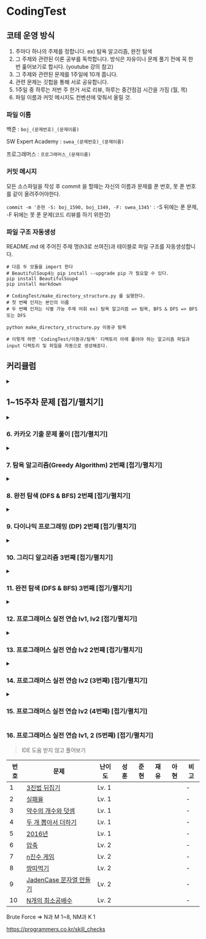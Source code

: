 # CodingTest

## 코테 운영 방식
1. 주마다 하나의 주제를 정합니다. ex) 탐욕 알고리즘, 완전 탐색
2. 그 주제와 관련된 이론 공부를 독학합니다. 방식은 자유이나 문제 풀기 전에 꼭 한 번 훑어보기로 합시다.
(youtube 강의 참고)
3. 그 주제와 관련된 문제를 1주일에 10개 풉니다.
4. 관련 문제는 깃헙을 통해 서로 공유합니다.
5. 1주일 중 하루는 저번 주 한거 서로 리뷰, 하루는 중간점검 시간을 가짐 (월, 목)
6. 파일 이름과 커밋 메시지도 컨벤션에 맞춰서 올릴 것.


### 파일 이름

백준 : `boj_(문제번호)_(문제이름)` 

SW Expert Academy : `swea_(문제번호)_(문제이름)`

프로그래머스 : `프로그래머스_(문제이름)`


### 커밋 메시지

모든 소스파일을 작성 후 commit 을 할때는 자신의 이름과 문제를 푼 번호, 못 푼 번호를 같이 올려주어야한다.

`commit -m '준현 -S: boj_1590, boj_1349, -F: swea_1345'` : -S 뒤에는 푼 문제, -F 뒤에는 못 푼 문제(코드 리뷰를 하기 위한것)

### 파일 구조 자동생성

README.md 에 주어진 주제 명(h3로 쓰여진)과 테이블로 파일 구조를 자동생성합니다.

```
# 다음 두 모듈을 import 한다
# BeautifulSoup4는 pip install --upgrade pip 가 필요할 수 있다.
pip install BeautifulSoup4
pip install markdown

# CodingTest/make_directory_structure.py 를 실행한다.
# 첫 번째 인자는 본인의 이름
# 두 번째 인자는 식별 가능 주제 어휘 ex) 탐욕 알고리즘 => 탐욕, BFS & DFS => BFS 또는 DFS

python make_directory_structure.py 이동규 탐욕

# 이렇게 하면 'CodingTest/이동규/탐욕' 디렉토리 아래 풀어야 하는 알고리즘 파일과 input 디렉토리 및 파일을 자동으로 생성해준다.
```



## 커리큘럼

<details>
  <summary><h2>1~15주차 문제 [접기/펼치기]</h2></summary>
  

<details>
  <summary><h3>1. 탐욕 알고리즘(Greedy Algorithm) [탐욕 알고리즘 강의](https://youtu.be/2zjoKjt97vQ) [접기/펼치기]</h3></summary>

|번호|문제|난이도|순석|성훈|준현|재유|아현|비고|
|---|---|---|---|---|---|---|---|---|
|1|[2875 대회 Or 인턴](https://www.acmicpc.net/problem/2875)|브론즈 3|o|o|o|o|o|-|
|2|[10610 30](https://www.acmicpc.net/problem/10610)|실버 5|o|o|o|o|o|-|
|3|[1783 병든 나이트](https://www.acmicpc.net/problem/1783)|실버 5|o|o|o|o|o|-|
|4|[1931 회의실 배정](https://www.acmicpc.net/problem/1931)|실버 2|o|o|o|o|o|-|
|5|[11399 ATM](https://www.acmicpc.net/problem/11399)|실버 3|o|o|o|o|o|-|
|6|[2217 로프](https://www.acmicpc.net/problem/2217)|실버 4|o|o|o|o|o|-|
|7|[13458 시험감독](https://www.acmicpc.net/problem/13458)|브론즈 2|o|o|o|o|o|-|
|8|[1946 신입 사원](https://www.acmicpc.net/problem/1946)|실버 1|o|o|o|x|o|-|
|9|[4796 캠핑](https://www.acmicpc.net/problem/4796)|실버 5|o|o|o|o|-|-|
|10|[1541 잃어버린 괄호](https://www.acmicpc.net/problem/1541)|실버 2|o|-|o|o|-|-|
|11|[12845 모두의 마블](https://www.acmicpc.net/problem/12845)|실버 2|o|-|o|o|-|-|
|12|[1969 DNA](https://www.acmicpc.net/problem/1969)|실버 5|o|-|o|-|-|-|
|13|[11047 동전0](https://www.acmicpc.net/problem/11047)|실버 1|o| -    |-|o|-|-|
|14|[1202 보석 도둑](https://www.acmicpc.net/problem/1202)|골드 2|x|-|-|-|-|-|
|15|[1700 멀티탭 스케줄링](https://www.acmicpc.net/problem/1700)|골드 2|x|-|-|x|-|-|
</details>

<details>
  <summary><h3>2. 완전 탐색 (DFS & BFS)  [DFS & BFS 강의](https://youtu.be/7C9RgOcvkvo) [접기/펼치기]</h3></summary>

| 번호 | 문제                                                        | 난이도   | 순석 | 성훈 | 준현 | 재유 | 아현 | 동규 | 비고 |
| ---- | ----------------------------------------------------------- | -------- | ---- | ---- | ---- | ---- | ---- | ---- | ---- |
| 1    | [boj_1260_DFS와 BFS](https://www.acmicpc.net/problem/1260) | 실버 2   | o   | o  | o    | o   | o   | o  | -    |
| 2    | [boj_1303_전투](https://www.acmicpc.net/problem/1303)      | 실버 1   | o   | o   | o    | o   | o   | o  | -    |
| 3    | [boj_2178_미로 탐색](https://www.acmicpc.net/problem/2178) | 실버 1   | o   | o  | o    | o  | o   | o  | -    |
| 4    | [boj_1743_음식물 피하기](https://www.acmicpc.net/problem/1743) | 실버 1   | o   | o  | o    | x   | o   | o  | -    |
| 5   | [boj_17086_아기 상어2](https://www.acmicpc.net/problem/17086) | 실버 1   | o   | o   | o   | o   | -   | o   | -    |
| 6    | [boj_16953_A to B](https://www.acmicpc.net/problem/16953) | 실버 1   | o   | o  | o   | o   | -    | o   | -    |
| 7    | [boj_12851_숨바꼭질 2](https://www.acmicpc.net/problem/12851) | 골드 5   | o   | x   | o   | o  | o   | o   | -    |
| 8    | [boj_2503_숫자야구](https://www.acmicpc.net/problem/2503)  | 실버 5   | o   | o  | o   | -    | o   | x   | -    |
| 9    | [boj_2231_분해합](https://www.acmicpc.net/problem/2231)    | 브론즈 2 | o   | o   | o   | o   | -    | o   | -    |
| 10   | [boj_14226_이모티콘](https://www.acmicpc.net/problem/14226) | 골드 5   | -    | x  | o   | x    | x    | -   | -    |
| 11    | [boj_2606_바이러스](https://www.acmicpc.net/problem/2606)  | 실버 3   | o   | o   | o   | o   | o   | -   | -    |
| 12   | [boj_10448_유레카 이론](https://www.acmicpc.net/problem/10448) | 브론즈 2 | -    | -    | -    | -    | -    | x   | -    |
| 13   | [boj_3085_사탕 게임](https://www.acmicpc.net/problem/3085) | 실버 4   | -    | -    | -    | -    | o    | -   | -    |
| 14   | [boj_9095_1, 2, 3 더하기](https://www.acmicpc.net/problem/9095) | 실버 3   | -    | -    | -    | -    | o    | -   | -    |
| 15   | [boj_16930_달리기](https://www.acmicpc.net/problem/16930)  | 플레 2   | -    | -    | -    | -    | x  | -  | -    |
</details>

<details>
  <summary><h3>3. 모의 SW 역량테스트 A형 대비 & 그리디, 완전 탐색 [접기/펼치기]</h3></summary>

| 번호 | 문제                                                        | 난이도   | 순석 | 성훈 | 준현 | 재유 | 아현 | 동규 | 비고 |
| ---- | ----------------------------------------------------------- | -------- | ---- | ---- | ---- | ---- | ---- | ---- | ---- |
| 1    | [swea_10966_물놀이를 가자](https://swexpertacademy.com/main/code/problem/problemDetail.do?contestProbId=AXWXMZta-PsDFAST&categoryId=AXWXMZta-PsDFAST&categoryType=CODE&problemTitle=10966&orderBy=FIRST_REG_DATETIME&selectCodeLang=ALL&select-1=&pageSize=10&pageIndex=1) | 모의 A | o    | -  | o  | -  | o | - | -    |
| 2    | [swea_1953_탈주범검거](https://swexpertacademy.com/main/code/problem/problemDetail.do?contestProbId=AV5PpLlKAQ4DFAUq&categoryId=AV5PpLlKAQ4DFAUq&categoryType=CODE&problemTitle=%EB%AA%A8%EC%9D%98&orderBy=FIRST_REG_DATETIME&selectCodeLang=ALL&select-1=&pageSize=10&pageIndex=2) | 모의 A | -    | -  | o  | -  | o  | - | -    |
| 3    | [swea_4012_요리사](https://swexpertacademy.com/main/code/problem/problemDetail.do?contestProbId=AWIeUtVakTMDFAVH&categoryId=AWIeUtVakTMDFAVH&categoryType=CODE&problemTitle=%EB%AA%A8%EC%9D%98&orderBy=FIRST_REG_DATETIME&selectCodeLang=ALL&select-1=&pageSize=10&pageIndex=1) | 모의 A | o   | - | o  | - | o  | - | -    |
| 4    | [swea_4008_숫자만들기](https://swexpertacademy.com/main/code/problem/problemDetail.do?contestProbId=AWIeRZV6kBUDFAVH&categoryId=AWIeRZV6kBUDFAVH&categoryType=CODE&problemTitle=%EB%AA%A8%EC%9D%98&orderBy=FIRST_REG_DATETIME&selectCodeLang=ALL&select-1=&pageSize=10&pageIndex=1) | 모의 A | -    | - | o  | -  | o  | - | -    |
| 5   | [swea_5656_벽돌깨기](https://swexpertacademy.com/main/code/problem/problemDetail.do?contestProbId=AWXRQm6qfL0DFAUo&categoryId=AWXRQm6qfL0DFAUo&categoryType=CODE&problemTitle=%EB%AA%A8%EC%9D%98&orderBy=FIRST_REG_DATETIME&selectCodeLang=ALL&select-1=&pageSize=10&pageIndex=1) | 모의 A | -    | -  | o | -  | -   | -  | -    |
| 6    | [swea_2117_홈 방범 서비스](https://swexpertacademy.com/main/code/problem/problemDetail.do?contestProbId=AV5V61LqAf8DFAWu&categoryId=AV5V61LqAf8DFAWu&categoryType=CODE&problemTitle=%EB%AA%A8%EC%9D%98&orderBy=FIRST_REG_DATETIME&selectCodeLang=ALL&select-1=&pageSize=10&pageIndex=2) | 모의 A | -    | -  | o | -  | -   | -  | -    |
| 7    | [swea_5644_무선충전](https://swexpertacademy.com/main/code/problem/problemDetail.do?contestProbId=AWXRDL1aeugDFAUo&categoryId=AWXRDL1aeugDFAUo&categoryType=CODE&problemTitle=%EB%AA%A8%EC%9D%98&orderBy=FIRST_REG_DATETIME&selectCodeLang=ALL&select-1=&pageSize=10&pageIndex=1) | 모의 A | -    | -   | o | -  | o  | -  | -    |
| 8    | [boj_11047_동전0](https://www.acmicpc.net/problem/11047) | 실버 1  | 풀음 | -  | o | 풀음 | -  | -  | -    |
| 9    | [boj_3085_사탕 게임](https://www.acmicpc.net/problem/3085) | 실버 4 | -    | -  | o | -    | -    | -  | -    |
| 10   | [boj_1202_보석 도둑](https://www.acmicpc.net/problem/1202) | 골드 2 | -    | -    | -  | -    | -    | -   | -    |
| 11    | [boj_1700_멀티탭 스케줄링](https://www.acmicpc.net/problem/1700) | 골드 2 | -    | -    | -  | -  | -  | -   | -    |
| 12   | [boj_10448_유레카 이론](https://www.acmicpc.net/problem/10448) | 브론즈 2 | -    | -    | -    | -    | -    | -  | -    |
| 13   | [boj_1969_DNA](https://www.acmicpc.net/problem/1969) | 실버 5 | -    | -    | -    | -    | -    | -   | -    |
| 14   | [boj_9095_1, 2, 3 더하기](https://www.acmicpc.net/problem/9095) | 실버 3   | -    | -    | o   | -    | 풀음 | -   | -    |
| 15   | [boj_16930_달리기](https://www.acmicpc.net/problem/16930)  | 플레 2   | -    | -    | -    | -    | - | -  | -    |
</details>

<details>
  <summary><h3>4. 다이나믹 프로그래밍 (DP) [다이나믹 프로그래밍 강의](https://youtu.be/5Lu34WIx2Us) [접기/펼치기]</h3></summary>

| 번호 | 문제                                                         | 난이도   | 순석 | 성훈 | 준현 | 아현 | 동규 | 비고 |
| ---- | ------------------------------------------------------------ | -------- | ---- | ---- | ---- | ---- | ---- | ---- |
| 1    | [boj_2748_피보나치 수 2](https://www.acmicpc.net/problem/2748) | 브론즈 1 | o    | o    | o    | o    | o    | -    |
| 2    | [boj_9095_123더하기](https://www.acmicpc.net/problem/9095)   | 실버 3   | o    | o    | o    | o    | o    | -    |
| 3    | [boj_2579_계단오르기](https://www.acmicpc.net/problem/2579)  | 실버 3   | o    | o    | o    | o    | o    | -    |
| 4    | [boj_11726_2xn 타일링](https://www.acmicpc.net/problem/11726) | 실버 3   | o    | o    | o    | o    | o    | -    |
| 5    | [boj_11722_가장 감소 수열](https://www.acmicpc.net/problem/11722) | 실버 2   | o    | o    | o    | o    | o    | -    |
| 6    | [boj_15486_퇴사2](https://www.acmicpc.net/problem/15486)     | 실버 1   | o    | o    | o    | o    | o    | -    |
| 7    | [boj_1520_내리막길](https://www.acmicpc.net/problem/1520)    | 골드 4   | o    | o    | o    | o    | o    | -    |
| 8    | [boj_11066_파일합치기](https://www.acmicpc.net/problem/11066) | 골드 3   | -    | -    | o    | -    | -    | -    |
| 9    | [boj_11049_행렬 곱셈 순서](https://www.acmicpc.net/problem/11049) | 골드 3   | -    | -    | -    | -    | -    | -    |
| 10   | [boj_9252_LCS 2](https://www.acmicpc.net/problem/9252)       | 골드 5   | -    | -    | -    | -    | -    | -    |
| 11   | [boj_1562_계단수](https://www.acmicpc.net/problem/1562)      | 골드 1   | -    | -    | -    | -    | -    | -    |
| 12   | [boj_11570_환상의 듀엣](https://www.acmicpc.net/problem/11570) | 플레 5   | -    | -    | -    | -    | -    | -    |
| 13   | [boj_2618_경찰차](https://www.acmicpc.net/problem/2618)      | 플레 5   | -    | -    | -    | -    | -    | -    |
| 14   | [boj_6989_채점](https://www.acmicpc.net/problem/6989)        | 플레 3   | -    | -    | -    | -    | -    | -    |
| 15   | [boj_2315_가로등 끄기](https://www.acmicpc.net/problem/2315) | 플레 3   | -    | -    | -    | -    | -    | -    |
| 16   | [boj_1126_같은 탑](https://www.acmicpc.net/problem/1126)     | 플레 2   | -    | -    | -    | -    | -    | -    |
| 17   | [boj_1315_RPG](https://www.acmicpc.net/problem/1315)         | 플레 2   | -    | -    | -    | -    | -    | -    |
| 18   | [boj_2419_사수아탕](https://www.acmicpc.net/problem/2419)    | 플레 1   | -    | -    | -    | -    | -    | -    |
| 19   | [boj_12766_지사배정](https://www.acmicpc.net/problem/12766)  | 다이아 5 | -    | -    | -    | -    | -    | -    |
| 20   | [boj_5466_상인](https://www.acmicpc.net/problem/5466)        | 다이아 5 | -    | -    | -    | -    | -    | -    |

</details>

<details>
  <summary><h3>5. 백준 특강 대비 [접기/펼치기]</h3></summary>


| 번호 | 문제                                                        | 난이도   | 순석 | 성훈 | 준현 | 아현 | 동규 | 비고 |
| ---- | ----------------------------------------------------------- | -------- | ---- | ---- | ---- | ---- | ---- | ---- |
| 1    | [boj_13706_제곱근](https://www.acmicpc.net/problem/13706) | 브론즈 1 | o    | o  | o   | o   | o  | -    |
| 2    | [boj_16922_로마 숫자 만들기](https://www.acmicpc.net/problem/16922) | 실버 3 | o    | o   | o   | o    | o   | -    |
| 3    | [boj_17103_골드바흐 파티션](https://www.acmicpc.net/problem/17103) | 실버 2 | o    | o | o   | o   | o   | -    |
| 4    | [boj_12026_BOJ 거리](https://www.acmicpc.net/problem/12026) | 실버 1 | x    | o | o   | o  | o   | -    |
| 5   | [boj_16973_직사각형 탈출](https://www.acmicpc.net/problem/16973) | 골드 5 | o   | x   | o   | x    | x   | -    |
| 6    | [boj_12907_동물원](https://www.acmicpc.net/problem/12907) | 골드 5 | o  | x   | o   | o   | o   | -    |
| 7    | [boj_12904_A와 B](https://www.acmicpc.net/problem/12904) | 골드 5 | o    | o  | o   | -    | o   | -    |
| 8    | [boj_10422_괄호](https://www.acmicpc.net/problem/10422) | 골드 4 | x | o | o | - | o | -    |
| 9    | [boj_1242_소풍](https://www.acmicpc.net/problem/1242) | 골드 2 | o    | x | o | -    | -  | -    |
| 10   | [boj_11025_요세푸스 문제 3](https://www.acmicpc.net/problem/11025) | 골드 2 | x    | -    | o | o    |  -   | -    |
| 11    | [boj_16959_체스판 여행 1](https://www.acmicpc.net/problem/16959) | 골드 1 | x    | -    | o | -  | -  | -    |
| 12   | [boj_17071_숨바꼭질 5](https://www.acmicpc.net/problem/17071) | 골드 1 | -    | -    | o   | -    | -  | -    |
| 13   | [boj_12967_pqr](https://www.acmicpc.net/problem/12967) | 플레 5 | -    | -    | -    | -    | -   | -    |
</details>

#### 문제별 핵심 개념
- 제곱근 : 이분탐색
- 골드바흐 파티션 : 소수 만들기(에라토스테네스의 체)
- 소풍 : 원형큐
- 요세푸스 문제 3 : [요세푸스 문제(위키)](https://ko.wikipedia.org/wiki/%EC%9A%94%EC%84%B8%ED%91%B8%EC%8A%A4_%EB%AC%B8%EC%A0%9C), [요세푸스 문제(꺼무위키)](https://namu.wiki/w/%EC%9A%94%EC%84%B8%ED%91%B8%EC%8A%A4%20%EB%AC%B8%EC%A0%9C)

</details>

<details>
  <summary><h3>6. 카카오 기출 문제 풀이 [접기/펼치기]</h3></summary>

| 번호 | 문제 | 순석 | 성훈 | 준현 | 아현 | 동규 | 비고 |
| ---- | ----------------------------------------------------------- | -------- | ---- | ---- | ---- | ---- | ---- |
| 1    | [pro_신규 아이디 추천](https://programmers.co.kr/learn/courses/30/lessons/72410) |  o  |      | o |  o   |      | -    |
| 2    | [pro_메뉴 리뉴얼](https://programmers.co.kr/learn/courses/30/lessons/72411) |  o   |      | o |      |      | -    |
| 3    | [pro_순위 검색](https://programmers.co.kr/learn/courses/30/lessons/72412) |      |      | x |    o |      | -    |
| 4    | [pro_문자열 압축](https://programmers.co.kr/learn/courses/30/lessons/60057) |      | o | o |   o   |      | -    |
| 5   | [pro_괄호 변환](https://programmers.co.kr/learn/courses/30/lessons/60058) |       |      | o |   o  |      | -    |
| 6    | [pro_자물쇠와 열쇠](https://programmers.co.kr/learn/courses/30/lessons/60059) |      |      |      |      |      | -    |
| 7    | [boj_3687_성냥개비](https://www.acmicpc.net/problem/3687) |  x   |      | o |      |      | -    |
</details>

<details>
  <summary><h3>7. 탐욕 알고리즘(Greedy Algorithm) 2번째 [접기/펼치기]</h3></summary>

| 번호 | 문제 | 난이도 | 순석 | 성훈 | 준현 | 아현 | 동규 | 재유 | 비고 |
| ---- | ----------------------------------------------------------- | -------- | ---- | ---- | ---- | ---- | ---- | ---- | ---- |
| 1    | [boj_5585_거스름돈](https://www.acmicpc.net/problem/5585) | 브론즈 2 |  o  | o | o | o | o | o | -    |
| 2    | [boj_1459_걷기](https://www.acmicpc.net/problem/1459) | 브론즈 1 |  o   | x | o | o | o | x | -    |
| 3    | [boj_1543_문서 검색](https://www.acmicpc.net/problem/1543) | 실버 4 |  o   | o | o | o | o | o | -    |
| 4    | [boj_2012_등수 매기기](https://www.acmicpc.net/problem/2012) | 실버 3 | o    | o | o | o | o | o | -    |
| 5   | [boj_1911_흙길 보수하기](https://www.acmicpc.net/problem/1911) | 실버 2 | o    | x | o |o| o | o | -    |
| 6    | [boj_2036_수열의 점수](https://www.acmicpc.net/problem/2036) | 실버 1 |   o  | o | o | o | o | o | -    |
| 7    | [boj_2141_우체국](https://www.acmicpc.net/problem/2141) | 골드 4 |  o   | o | o | o | o | o | -    |
| 8    | [boj_10800_컬러볼](https://www.acmicpc.net/problem/10800) | 골드 3 |  x   |      | o |o | x | x | -    |
| 9    | [boj_1202_보석 도둑](https://www.acmicpc.net/problem/1202) | 골드 2 |      |      | o |  |      | x | -    |
| 10    | [boj_1114_통나무 자르기](https://www.acmicpc.net/problem/1114) | 골드 1 |      |      |      |  |      |      | -    |
</details>

<details>
  <summary><h3>8. 완전 탐색 (DFS & BFS) 2번째 [접기/펼치기]</h3></summary>

| 번호 | 문제                                                        | 난이도   | 순석 | 성훈 | 준현 | 재유 | 아현 | 동규 | 비고 |
| ---- | ----------------------------------------------------------- | -------- | ---- | ---- | ---- | ---- | ---- | ---- | ---- |
| 1    | [boj_11724_연결 요소의 개수](https://www.acmicpc.net/problem/11724) | 실버 2   | o  | o | o | o |  o | o | -    |
| 2    | [boj_2667_단지번호붙이기](https://www.acmicpc.net/problem/2667) | 실버 1   |  o | o | o | o | o  | o | -    |
| 3    | [boj_6603_로또](https://www.acmicpc.net/problem/6603) | 실버 2  |  o | o | o | o |  o | o | -    |
| 4    | [boj_7562_나이트의 이동](https://www.acmicpc.net/problem/7562) | 실버 2  | o  | o | o | o | o   | o | -    |
| 5   | [boj_2206_벽 부수고 이동하기](https://www.acmicpc.net/problem/2206) | 골드 4 |  o | o | o | x | x   | o | -    |
| 6    | [boj_2468_안전 영역](https://www.acmicpc.net/problem/2468) | 실버 1 | o  | o | o | o | o   | o | -    |
| 7    | [boj_7569_토마토](https://www.acmicpc.net/problem/7569) | 실버 1 | o  | o | o | o |  x | o | -    |
| 8    | [boj_2644_촌수계산](https://www.acmicpc.net/problem/2644) | 실버 2  | o  | o | o | o |  o  | o | -    |
| 9    | [boj_3055_탈출](https://www.acmicpc.net/problem/3055) | 골드 5 | o  | o | o | o |  o   | o | -    |
| 10   | [boj_9019_DSLR](https://www.acmicpc.net/problem/9019) | 골드 5   |  o  | x | o | o |   o  | o | -    |

</details>

<details>
  <summary><h3>9. 다이나믹 프로그래밍 (DP) 2번째 [접기/펼치기] </h3></summary>

| 번호 | 문제                                                        | 난이도   | 순석 | 성훈 | 준현 | 재유 | 아현 | 동규 | 비고 |
| ---- | ----------------------------------------------------------- | -------- | ---- | ---- | ---- | ---- | ---- | ---- | ---- |
| 1    | [boj_14720_우유 축제](https://www.acmicpc.net/problem/14620) | 브론즈 3 |64 | 68 | 68 | 68 |  72 | 64 | -    |
| 2    | [boj_10835_카드게임](https://www.acmicpc.net/problem/10835) | 실버 1   |3044 | 3328 | 2508 | 2932 | 3124  | 3324 | -    |
| 3    | [boj_2156_포도주 시식](https://www.acmicpc.net/problem/2156) | 실버 1  |72 | 540 | 596 | 536 |  524 | 564 | -    |
| 4    | [boj_14722_우유 도시](https://www.acmicpc.net/problem/14722) | 골드 5 |  2980 | x | 2180 | 984 |  1916  | x | -    |
| 5   | [boj_13302_리조트](https://www.acmicpc.net/problem/13302) | 골드 5 | 68  | x | 72 | x | 108  | x | -    |

</details>

<details>
  <summary><h3>10. 그리디 알고리즘 3번째 [접기/펼치기] </h3></summary>

| 번호 | 문제                                                        | 순석 | 성훈 | 준현 | 재유 | 아현 | 동규 | 비고 |
| ---- | ----------------------------------------------------------- | ---- | ---- | ---- | ---- | ---- | ---- | ---- |
| 1    | [체육복](https://programmers.co.kr/learn/courses/30/lessons/42862) |o | o | o    | o |  o   | o | -    |
| 2    | [조이스틱](https://programmers.co.kr/learn/courses/30/lessons/42860) |  x    | x | o    | o |  o   | x | -    |
| 3    | [큰 수 만들기](https://programmers.co.kr/learn/courses/30/lessons/42883) |  o    | o | o    | o |  o   | o | -    |
| 4    | [구명보트](https://programmers.co.kr/learn/courses/30/lessons/42885) |  o    | o | o    | o |  o   | o | -    |
| 5   | [섬 연결하기](https://programmers.co.kr/learn/courses/30/lessons/42861) | o     | o | o    | o |  o   | o | -    |
| 6 | [단속카메라](https://programmers.co.kr/learn/courses/30/lessons/42884) | o | o | o | o |o | o |  |
</details>
<details>
  <summary><h3>11. 완전 탐색 (DFS & BFS) 3번째 [접기/펼치기]</h3></summary>

| 번호 | 문제                                                        | 난이도   | 순석 | 성훈 | 준현 | 재유 | 아현 | 동규 | 비고 |
| ---- | ----------------------------------------------------------- | -------- | ---- | ---- | ---- | ---- | ---- | ---- | ---- |
| 1    | [boj_2573_빙산](https://www.acmicpc.net/problem/2573) | 골드 4 |  1036(pypy)    | x | 2903 | 1184(pypy) |      | 724(pypy) | -    |
| 2    | [boj_14503_로봇 청소기](https://www.acmicpc.net/problem/14503) | 골드 5 |   72   | 92 | 68 | 96 |      | 72 | -    |
| 3    | [boj_9205_맥주 마시면서 걸어가기](https://www.acmicpc.net/problem/9205) | 실버 1 | 116     | x | 112 | x |      | 196 | -    |
| 4    | [boj_10451_순열 사이클](https://www.acmicpc.net/problem/10451) | 실버 1 |   368   | 456 | 672  | 2252 |      | 808 | -    |
| 5   | [boj_11559_Puyo Puyo](https://www.acmicpc.net/problem/11559) | 골드 5 |  100    | x | 88 | 68 |      | 92 | -    |
| 6    | [boj_2234_성곽](https://www.acmicpc.net/problem/2234) | 골드 4 |  104    | x | 100 | 88 |      |      | -    |
| 7    | [boj_1389_케빈 베이컨의 6단계 법칙](https://www.acmicpc.net/problem/1389) | 실버 1 |   96   | 100 | 88 | 112 |      |      | -    |
| 8    | [boj_2583_영역 구하기](https://www.acmicpc.net/problem/2583) | 실버 1 |   80   | 104 | 116 | 96 |      |      | -    |
| 9   | [boj_16928_뱀과 사다리 게임](https://www.acmicpc.net/problem/16928) | 실버 1 | 104     | 59 | 100 | 92 |      |      | -    |
| 10  | [boj_16948_데스 나이트](https://www.acmicpc.net/problem/16948) | 실버 1 |120   | 116 | 120 | 140 |      |      | -    |
| 11  | [boj_14502_연구소](https://www.acmicpc.net/problem/14502) | 골드 5 |   x  | 5024 | 4304 | x |      |      | -    |
| 12  | [boj_12886_돌 그룹](https://www.acmicpc.net/problem/12886) | 골드 5 |  640   | x | 948(pypy) | x |      |      | -    |
</details>

<details>
  <summary><h3>12. 프로그래머스 실전 연습 lv1, lv2 [접기/펼치기]</h3></summary>

> IDE 도움 받지 않고 풀어보기

| 번호 | 문제                                                         | 난이도 | 순석 | 성훈 | 준현 | 재유 | 아현 | 동규 | 비고 |
| ---- | ------------------------------------------------------------ | ------ | ---- | ---- | ---- | ---- | ---- | ---- | ---- |
| 1    | [로또의 최고 순위와 최저 순위](https://programmers.co.kr/learn/courses/30/lessons/77484) | Lv. 1  |  o    | o    | o    | o    |    o  |      | -    |
| 2    | [음양 더하기](https://programmers.co.kr/learn/courses/30/lessons/76501) | Lv. 1  |    o  | o    | o    | o    |   o   |      | -    |
| 3    | [신규 아이디 추천](https://programmers.co.kr/learn/courses/30/lessons/72410) | Lv. 1  | o     | o    | o    | o |   o   |      | -    |
| 4    | [키패드 누르기](https://programmers.co.kr/learn/courses/30/lessons/67256) | Lv. 1  |   o   | o    | o    | o |  o    |      | -    |
| 5    | [내적](https://programmers.co.kr/learn/courses/30/lessons/70128) | Lv. 1  |   o   | o    | o    | o    |    o  |      | -    |
| 6    | [멀쩡한 사각형](https://programmers.co.kr/learn/courses/30/lessons/62048) | Lv. 2  |  o    | o    | o    | x |   o   |      | -    |
| 7    | [오픈채팅방](https://programmers.co.kr/learn/courses/30/lessons/42888) | Lv. 2  |      | o | o    | o    |   o   |      | -    |
| 8    | [124 나라의 숫자](https://programmers.co.kr/learn/courses/30/lessons/12899) | Lv. 2  |      | o    | o    | o    |    o  |      | -    |
| 9    | [전화번호 목록](https://programmers.co.kr/learn/courses/30/lessons/42577) | Lv. 2  |      | o | o    | o    |    o  |      | -    |
| 10   | [행렬 테두리 회전하기](https://programmers.co.kr/learn/courses/30/lessons/77485) | Lv. 2 |      | x | o    | o    |    o  |      | -    |
</details>

<details>
  <summary><h3>13. 프로그래머스 실전 연습 lv2 2번째 [접기/펼치기] </h3></summary>

> IDE 도움 받지 않고 풀어보기

| 번호 | 문제                                                         | 난이도 | 순석 | 성훈 | 준현 | 재유 | 아현 | 동규 | 비고 |
| ---- | ------------------------------------------------------------ | ------ | ---- | ---- | ---- | ---- | ---- | ---- | ---- |
| 1    | [더 맵게](https://programmers.co.kr/learn/courses/30/lessons/42626) | Lv. 2 |   o   | o | o | o |   o   | o | -    |
| 2    | [짝지어 제거하기](https://programmers.co.kr/learn/courses/30/lessons/12973) | Lv. 2 |  o   | o | o | o |   o  | o | -    |
| 3    | [게임 맵 최단거리](https://programmers.co.kr/learn/courses/30/lessons/1844) | Lv. 2  |  o   | o | o | o |  o   | o | -    |
| 4    | [[1차] 뉴스 클러스터링](https://programmers.co.kr/learn/courses/30/lessons/17677) | Lv. 2  |  o   | o | o | o |  o   | o | -    |
| 5    | [예상 대진표](https://programmers.co.kr/learn/courses/30/lessons/12985) | Lv. 2  |  o   | o | o | o |  o   | o | -    |
| 6    | [튜플](https://programmers.co.kr/learn/courses/30/lessons/64065) | Lv. 2  |  o   | o | o | o |  o   | o | -    |
| 7    | [순위검색](https://programmers.co.kr/learn/courses/30/lessons/72412) | Lv. 2  | x    | x | o | x |    o  | x | -    |
| 8    | [위장](https://programmers.co.kr/learn/courses/30/lessons/42578) | Lv. 2  |   o  | o | o | o |    o  | o | -    |
| 9    | [스킬트리](https://programmers.co.kr/learn/courses/30/lessons/49993) | Lv. 2  |  o   | o | o | o |  o    | o | -    |
| 10   | [수식 최대화](https://programmers.co.kr/learn/courses/30/lessons/67257) | Lv. 2  |  x   | x | o | o |   o  | x | -    |
</details>


<details>
  <summary><h3>14. 프로그래머스 실전 연습 lv2 (3번째) [접기/펼치기]</h3></summary>

> IDE 도움 받지 않고 풀어보기

| 번호 | 문제                                                         | 난이도 | 순석 | 성훈 | 준현 | 재유 | 아현 | 동규 | 비고 |
| ---- | ------------------------------------------------------------ | ------ | ---- | ---- | ---- | ---- | ---- | ---- | ---- |
| 1    | [방문 길이](https://programmers.co.kr/learn/courses/30/lessons/49994) | Lv. 2 |      | o | o | o |    o  |      | -    |
| 2    | [후보키](https://programmers.co.kr/learn/courses/30/lessons/42890) | Lv. 2 |      | x | o | o |    x  |      | -    |
| 3    | [배달](https://programmers.co.kr/learn/courses/30/lessons/12978) | Lv. 2  |      | o | o | o |     o |      | -    |
| 4    | [삼각 달팽이](https://programmers.co.kr/learn/courses/30/lessons/68645) | Lv. 2  |      | x | o | o |   o   |      | -    |
| 5    | [괄호 회전하기](https://programmers.co.kr/learn/courses/30/lessons/76502) | Lv. 2  |      | o | o | o |   o   |      | -    |
| 6    | [2개 이하로 다른 비트](https://programmers.co.kr/learn/courses/30/lessons/77885) | Lv. 2  |      | x | o | o |   x   |      | -    |
| 7    | [이진 변환 반복하기](https://programmers.co.kr/learn/courses/30/lessons/70129) | Lv. 2  |      | o | o | o |    o  |      | -    |
| 8    | [점프와 순간 이동](https://programmers.co.kr/learn/courses/30/lessons/12980) | Lv. 2  |      | x | o | o |  o    |      | -    |
| 9    | [가장 큰 정사각형 찾기](https://programmers.co.kr/learn/courses/30/lessons/12905) | Lv. 2  |      | o | o | o |   o   |      | -    |
| 10   | [다음 큰 숫자](https://programmers.co.kr/learn/courses/30/lessons/12911) | Lv. 2  |      | o | o | o |   o   |      | -    |
</details>


<details>
  <summary><h3>15. 프로그래머스 실전 연습 lv2 (4번째) [접기/펼치기]</h3></summary>
> IDE 도움 받지 않고 풀어보기

| 번호 | 문제                                                         | 난이도 | 성훈 | 준현 | 재유 | 아현 | 비고 |
| ---- | ------------------------------------------------------------ | ------ | ---- | ---- | ---- | ---- | ---- |
| 1    | [쿼드 압축 후 개수세기](https://programmers.co.kr/learn/courses/30/lessons/68936) | Lv. 2  | o    | o    | o |    o  | -    |
| 2    | [피보나치 수](https://programmers.co.kr/learn/courses/30/lessons/12945) | Lv. 2  | o    | o    | o |   o   | -    |
| 3    | [최댓값과 최솟값](https://programmers.co.kr/learn/courses/30/lessons/12939) | Lv. 2  | o    | o    | o |  o    | -    |
| 4    | [숫자의 표현](https://programmers.co.kr/learn/courses/30/lessons/12924) | Lv. 2  | o    | o    | o |   o   | -    |
| 5    | [최솟값 만들기](https://programmers.co.kr/learn/courses/30/lessons/12941) | Lv. 2  | o    | o    | o |  o    | -    |
| 6    | [프렌즈4블록](https://programmers.co.kr/learn/courses/30/lessons/17679) | Lv. 2  | x    | o    | o |    o  | -    |
| 7    | [캐시](https://programmers.co.kr/learn/courses/30/lessons/17680) | Lv. 2  | o    | o    | o |  o    | -    |
| 8    | [방금그곡](https://programmers.co.kr/learn/courses/30/lessons/17683) | Lv. 2  | o    | o    | o |   o   | -    |
| 9    | [행렬의 곱셈](https://programmers.co.kr/learn/courses/30/lessons/12949) | Lv. 2  | o    | o    | o |   o   | -    |
| 10   | [파일명 정렬](https://programmers.co.kr/learn/courses/30/lessons/17686) | Lv. 2  | o    | o    | o |  o    | -    |
</details>
</details>

### 16. 프로그래머스 실전 연습 lv1, 2 (5번째) [접기/펼치기]

> IDE 도움 받지 않고 풀어보기

| 번호 | 문제                                                         | 난이도 | 성훈 | 준현 | 재유 | 아현 | 비고 |
| ---- | ------------------------------------------------------------ | ------ | ---- | ---- | ---- | ---- | ---- |
| 1    | [3진법 뒤집기](https://programmers.co.kr/learn/courses/30/lessons/68935) | Lv. 1  |      |      |      |      | -    |
| 2    | [실패율](https://programmers.co.kr/learn/courses/30/lessons/42889) | Lv. 1  |      |      |      |      | -    |
| 3    | [약수의 개수와 덧셈](https://programmers.co.kr/learn/courses/30/lessons/77884) | Lv. 1  |      |      |      |      | -    |
| 4    | [두 개 뽑아서 더하기](https://programmers.co.kr/learn/courses/30/lessons/68644) | Lv. 1  |      |      |      |      | -    |
| 5    | [2016년](https://programmers.co.kr/learn/courses/30/lessons/12901) | Lv. 1  |      |      |      |      | -    |
| 6    | [압축](https://programmers.co.kr/learn/courses/30/lessons/17684) | Lv. 2  |      |      |      |      | -    |
| 7    | [n진수 게임](https://programmers.co.kr/learn/courses/30/lessons/17687) | Lv. 2  |      |      |      |      | -    |
| 8    | [땅따먹기](https://programmers.co.kr/learn/courses/30/lessons/12913) | Lv. 2  |      |      |      |      | -    |
| 9    | [JadenCase 문자열 만들기](https://programmers.co.kr/learn/courses/30/lessons/12951) | Lv. 2  |      |      |      |      | -    |
| 10   | [N개의 최소공배수](https://programmers.co.kr/learn/courses/30/lessons/12953) | Lv. 2  |      |      |      |      | -    |


Brute Force => N과 M 1~8, NM과 K 1

https://programmers.co.kr/skill_checks
